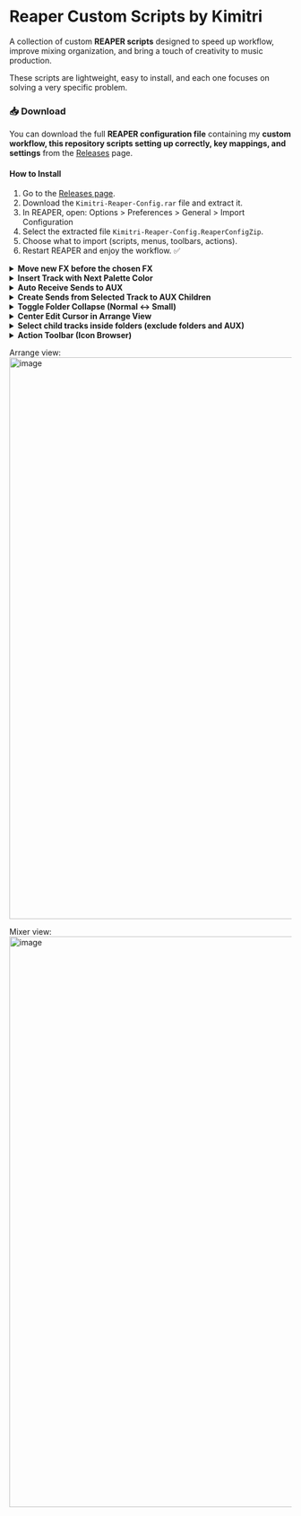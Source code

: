 # Reaper Custom Scripts by Kimitri

A collection of custom **REAPER scripts** designed to speed up workflow, improve mixing organization, and bring a touch of creativity to music production.  

These scripts are lightweight, easy to install, and each one focuses on solving a very specific problem. 

### 📥 Download
You can download the full **REAPER configuration file** containing my **custom workflow, this repository scripts setting up correctly, key mappings, and settings** from the [Releases](https://github.com/kimitrii/reaper-scripts/releases) page.  

#### How to Install
1. Go to the [Releases page](https://github.com/kimitrii/reaper-scripts/releases).  
2. Download the `Kimitri-Reaper-Config.rar` file and extract it.  
3. In REAPER, open:
   Options > Preferences > General > Import Configuration  
4. Select the extracted file `Kimitri-Reaper-Config.ReaperConfigZip`.  
5. Choose what to import (scripts, menus, toolbars, actions).  
6. Restart REAPER and enjoy the workflow. ✅

<details>
 <summary><b>Move new FX before the chosen FX</b></summary>

This REAPER script automatically moves any **newly added FX** in a track **before a chosen FX** (for example, a VU Meter) – but **only when there is a change** in the FX chain.  

## ✨ Features
- Prompts the user to select a **target FX** (by full or partial name).  
- Any newly added FX will automatically be moved **before that FX**.  
- The chosen FX name is saved, so you only need to select it once.  
- Works across all tracks in the project.  

## 🎚 Motivation
This script was created to simulate the workflow of **legendary analog mixing consoles**, where each channel had a **dedicated VU meter**.  
- The VU meter should always stay at the **end of the FX chain**.  
- This way, every time you add a new FX to a track, you can still monitor whether the signal is exceeding **0 dB VU** *after* that effect.  
- It is especially useful when using plugins that support **“Show embedded UI in MCP”**, such as **VU Meter (ZenoMOD)**, since you can always keep visual feedback right inside the mixer.  

## 🛠 Installation
1. Copy the script file (`VU_FX_Keeper.lua`) into your REAPER Scripts folder; 

2. In REAPER, open the **Action List**, click *Load…*, and select the script.  
3. Run the script (or set it to run at startup).  

## ⚙️ Usage
1. The first time you run it, you will be asked to type the name (or part of the name) of the FX you want to use as the reference.  
- Example: `"VU Meter"`  
2. From then on, whenever you add new FX to a track, they will be moved to **just before that chosen FX**.  
3. To change the chosen FX, delete the saved state:  
- Menu: *Extensions > ReaScript console output > Clear extstate* (or by editing the code).  



</details>

<details>
 <summary><b>Insert Track with Next Palette Color</b></summary>

This REAPER script automatically assigns a **track color** based on a predefined palette inside the code.  
Each time it is run, it applies the **next color in sequence**, cycling through the palette you defined.  

## ✨ Features
- Uses a **custom color palette** (defined directly in the script).  
- Applies the **next color** in the palette to the selected tracks.  
- Remembers the last color used, so the sequence continues consistently.  

## 🎚 Motivation
Keeping tracks visually organized is crucial in large projects.  
This script lets you quickly cycle through a set of **hand-picked colors** so every new track you add is immediately colorized, without manual selection.  

## 🛠 Installation
1. Copy the script file (`SetNextColor.lua`) into your REAPER Scripts folder.  
2. In REAPER, open the **Action List**, click *Load…*, and select the script.  

## ⚙️ Usage
1. Import the script into the Action List.  
2. Create a **Custom Action** in the following order:  
   - `Track: Insert new track`  
   - `Script: ColonizeTrack.lua`  
3. Give this custom action a clear name, such as **"New Track (Colorized)"**.  
4. Assign it to a toolbar button or a keyboard shortcut.  
5. From now on, whenever you run this action, it will:  
   - Insert a new track  
   - Automatically colorize it with the **next color in your palette**.  
 

</details>

<details>
 <summary><b>Auto Receive Sends to AUX</b></summary>

This REAPER script automatically creates **sends from all relevant tracks** to a newly selected track **inside a chosen AUX folder**.  

It simulates the workflow of **Ableton Live’s return tracks**, where every new auxiliary channel is instantly available for sends, without requiring manual routing.  

## ✨ Features
- Prompts the user to set the **AUX folder name** once (e.g., `"AUX"` or `"Bus"`).  
- The folder name is **saved permanently** and remembered between REAPER sessions.  
- When you select a track inside the AUX folder, all eligible tracks will automatically create a send to it.  
- Avoids duplicates (existing sends are ignored).  
- Ignores folder parents (only child tracks are connected).  

## 🎚 Motivation
Coming from **Ableton Live**, auxiliary tracks (*Return Tracks*) are always ready to receive sends from every track in the project.  

By default, REAPER requires manual routing for each new AUX track.  
This script brings back the **Ableton-style behavior**:  
- Create a new AUX track inside your chosen folder.  
- Select it once.  
- Instantly, all other tracks in the project (except other AUX tracks and folders) will send to it.  

This way, you can build flexible effect chains (reverbs, delays, parallel compression, etc.) with just **one click or shortcut**, instead of repeatedly setting up sends.  

## 🛠 Installation
1. Copy the script file (`AutoReceiveSends.lua`) into your REAPER Scripts folder.  
2. In REAPER, open the **Action List**, click *Load…*, and select the script.  

## ⚙️ Usage
1. The first time you run the script, you’ll be asked to enter the name of your **AUX folder** (e.g., `"AUX"`).  
   - This name is saved permanently for future sessions.  
2. Organize your project so all your auxiliary tracks are inside this folder.  
3. Select a track inside the AUX folder.  
4. Run the script (via Action List, a toolbar button, or a keyboard shortcut).  
   - All eligible tracks in your project will now send to the selected AUX track.  
5. To change the chosen folder name, clear the saved state or edit the script.  

</details>

<details>
 <summary><b>Create Sends from Selected Track to AUX Children</b></summary>

This REAPER script automatically creates **sends from the selected track** to **all tracks inside a chosen AUX folder**.  

It is especially useful if you want to quickly route a single track to multiple auxiliary effect tracks at once (reverbs, delays, parallel chains, etc.), without manually creating each send.  

## ✨ Features
- Prompts the user to set the **AUX folder name** once (e.g., `"AUX"` or `"Bus"`).  
- The folder name is **saved permanently** and remembered between REAPER sessions.  
- When you select a track outside the AUX folder and run the script, it will:  
  - Find your AUX folder.  
  - Collect all its child tracks.  
  - Create sends from the selected track to each child track.  
- Avoids duplicates (existing sends are ignored).  

## 🎚 Motivation
In DAWs like **Ableton Live**, return tracks are globally accessible, but in REAPER, you often have to create multiple sends manually.  

This script speeds up that process by letting you route a track to **all AUX tracks inside a folder** in just one action.  
It’s perfect for workflows where you have multiple effect returns grouped under one folder (for example: *Reverb AUX*, *Delay AUX*, *Parallel Compression AUX*).  

## 🛠 Installation
1. Copy the script file (`SendToAUXChildren.lua`) into your REAPER Scripts folder.  
2. In REAPER, open the **Action List**, click *Load…*, and select the script.  

## ⚙️ Usage
1. The first time you run it, you will be asked for the name of your AUX folder (e.g. `"AUX"`).  
   - The name will be remembered for future sessions.  

2. There are two main ways to use it:  

   - **Manual** → Select any track *outside* the AUX folder and run the script.  
   - **Automatic (recommended)** → Create a *Custom Action* so every new track is instantly routed to AUX sends:  
     1. Go to **Actions > Show Action List > New Action > New Custom Action**.  
     2. Add the following actions in order:  
        - `Track: Insert new track`  
        - `Script: ColorizeTrack.lua` (optional, for consistent colors)  
        - `Script: AutoSendSendsToAUX.lua`  
     3. Save it as **New Track** (or any name you like).  
     4. Assign it to a shortcut key or toolbar button.  

👉 From now on, every time you create a new track using this custom action, it will **already come with all the correct sends** to your AUX folder children.  

</details> 

</details>

<details>
 <summary><b>Toggle Folder Collapse (Normal ↔ Small)</b></summary>

This REAPER script toggles the **selected folder track** between its two main collapse states:  
- **Normal view** (fully expanded)  
- **Small view** (minimized but still visible)  

It makes working with large projects much faster, since you can quickly reduce clutter while keeping track of your folders.

⚠️ **Note:** This script is **not originally mine**.  
It is a **modified version of MPL’s script**

## ✨ Features
- Works on the **selected folder track**.  
- Toggles between **normal** and **small** (not supercollapsed, so the folder is still visible).  
- Automatically applies the change to **all child tracks inside the folder**.  

## 🎚 Motivation
The native REAPER folder collapse options (Normal, Small, Collapsed, Hidden) don’t provide a direct toggle between **Normal** and **Small**. 
This script makes it instant and consistent — perfect for workflows with many tracks where visibility and organization are key.  

I personally assigned it to the **`Q` key**, so I can quickly collapse or expand any folder with a single keystroke.  

## 🛠 Installation
1. Copy the script file (`CollapseToSmall.lua`) into your REAPER Scripts folder.  
2. In REAPER, open the **Action List**, click *Load…*, and select the script.  

## ⚙️ Usage
1. Select any folder track.  
2. Run the script (or press your assigned shortcut, e.g., **`Q`**).  
3. The folder will toggle between **normal** and **small collapse state**, applying the same setting to all of its child tracks.  

</details>

<details>
 <summary><b>Center Edit Cursor in Arrange View</b></summary>

This REAPER script automatically keeps the **edit cursor centered** in the arrange view whenever it is moved.  
It makes navigating large projects smoother, since you don’t lose sight of the cursor when scrolling horizontally.  

## ✨ Features
- Centers the arrange view on the **edit cursor** position.  
- Works whether REAPER is **playing, recording, or stopped**.  
- Lightweight and runs in the background.  
- Designed to be used inside **Custom Actions** as the **last step**, so that every action that moves the cursor ends with the arrange view centered.  

## 🎚 Motivation
When moving the edit cursor left or right (with arrow keys, shortcuts, or actions), REAPER by default allows the cursor to move toward the edges of the screen before scrolling.  
This script fixes that by always keeping the cursor **in the middle of the arrange view**, similar to workflows in other DAWs.  

It is especially powerful when combined with **Custom Actions**.  
For example:  
- *Move cursor to previous measure* → *Select item under cursor* → **CenterEditCursor.eel**  
- That way, after the main actions run, the view will always recenter automatically.  

## 🛠 Installation
1. Copy the script file (`CenterEditCursor.eel`) into your REAPER Scripts folder.  
2. In REAPER, open the **Action List**, click *Load…*, and select the script.  
3. Add it as the **last step** in any Custom Action that moves the edit cursor.  

## ⚙️ Usage
- After activation in a Custom Action, every time you move the edit cursor (e.g., with left/right arrow shortcuts), the arrange view will scroll so the cursor stays centered.  
- Works seamlessly during playback or recording as well.  

</details>

<details>
 <summary><b>Select child tracks inside folders (exclude folders and AUX)</b></summary>

This REAPER script automatically **selects all child tracks inside all folders**, while skipping:  
- The **folder parent tracks** themselves.  
- Any tracks inside a folder named **AUX**.  

It is useful for quickly select only the *working tracks* (child tracks) without affecting your AUX or routing structures, in Kimitri default project template.

## ✨ Features
- Selects **all child tracks inside all folders**.  
- Skips **folder parents** (only selects children).  
- Completely ignores **AUX folders and their children**.  
- Works across the entire project in one action.  

## 🎚 Motivation
The main inspiration comes from the **Kimitri Project Default Template**.  
In this setup, recording sessions are structured in folders, and often you need to **quickly arm all tracks for live recording** (without selecting folders or AUX).   

Perfect for batch actions like coloring, volume adjustments, live record, FX application, or exporting stems.

## 🛠 Installation
1. Copy the script file (`Select child tracks inside folders (exclude folders and AUX).lua`) into your REAPER Scripts folder.  
2. In REAPER, open the **Action List**, click *Load…*, and select the script.  

## ⚙️ Usage
1. Run the script from the **Action List**, or assign it to a shortcut key or toolbar button.  
2. All child tracks inside folders will be selected automatically.  
3. AUX folder children and folder parents will remain unselected.  

</details>

<details>
 <summary><b>Action Toolbar (Icon Browser)</b></summary>

This REAPER script creates a **dockable toolbar window** with **visual icons organized by categories**, allowing you to quickly run any REAPER action or custom script through an intuitive icon-based interface.

Instead of manually searching the Action List or using native toolbars, you can build your own **visual browser of actions**, categorized and persistent between sessions.

<img width="1920" height="985" alt="image" src="https://github.com/user-attachments/assets/815dec33-886d-4986-8ad1-302c27c044fe" />


## ✨ Features
- **Dockable custom window** integrated into REAPER’s interface  
- **Sidebar menu** for organizing actions by **categories**  
- Each category displays a **grid of icons**, each linked to a REAPER command ID  
- **Dynamic creation** of categories and buttons directly from the interface  
- **Persistent configuration** via an `.ini` file  
- Supports **hover/active icon states** (3-frame sprites)  
- **Independent scrolling** for menu and content area  
- Remembers window docking position between sessions  

## 🎚 Motivation
REAPER’s default toolbars are powerful, but they can become cluttered or limited when managing dozens of scripts or actions.  
The **Action Toolbar (Icon Browser)** provides a **visual, categorized, and persistent environment**, ideal for users who want a fast, intuitive, and visually organized workflow similar to visual plugin browsers or DAW launchpads.

Perfect for producers, sound designers, and engineers who rely on many custom scripts and want quick visual access to them.

## 🛠 Installation
1. Copy the script file `Action Toolbar (Icon Browser).lua` into your REAPER Scripts folder.  
2. In REAPER, open the **Action List**, click *Load…*, and select the script.  

## ⚙️ Usage
1. Run the script from the **Action List**, or assign it to a toolbar button or shortcut.  
2. Use the **“+” button** on the left to create a new **category**.  
3. Select a category and use the **“+” button** on the right to add **action buttons**.  
   - Provide a **name**, a REAPER **command ID**, and the **icon filename** (e.g. `myicon.png`).  
   - The new button is instantly saved and ready to use.  
4. Click any icon to **run its REAPER command instantly**.  
5. Press `Esc` or re-run the script to close the toolbar.

**Obs::** Place your PNG icons in  `/Data/toolbar_icons/` (REAPER’s native toolbar icons folder).  

### 🎛 Using Icons to Insert FX
If you want to use an icon to **insert a specific FX**, follow these steps:

1. In REAPER’s **FX Browser**, **right-click** the FX you want.  
2. Choose **"Create shortcut"**, but **don’t assign any key** — just confirm.  
   - This creates a new **Action** in the Action List that inserts that FX.  
3. Open the **Action List**, find that new action, and **copy its Command ID** (e.g. `_RSa1b2c3d4e5`).  
4. When adding a button in the Icon Browser, paste that **Command ID** as the button’s action.  
   - Now, clicking that icon will instantly **insert your chosen FX**.

### 🧭 Keyboard Navigation
You can also navigate the interface using the **arrow keys**:  
- **↑ / ↓** — Change the **selected category** in the sidebar  
- **← / →** — Move between **icons** in the current category  
- **Enter** — Run the selected action  

### 🧩 Editing or Deleting Buttons
All data is stored in:  
```
/scripts/ActionToolbarIconBrowser/ActionToolbarIconBrowserConfig.ini
```

> 🗂 **Note:**  
> The configuration **folder** (`/scripts/ActionToolbarIconBrowser/`) is automatically created the first time you run the script.  
> The `.ini` file will be created automatically once you add your first category or button.

Each category is a section in the file:
```
[CategoryName]
ButtonName=CommandID,IconFile.png
```
To **edit** a button → change its values (name, command, or icon).  
To **delete** a button → remove its line.  
Save the file and re-run the script to apply changes.

### 📁 Example `.ini` Structure
```
[Menu]
Editing=EDIT
Mixing=MIX
--
[EDIT]
Split=_SWS_SPLIT,split_icon.png
Trim=_SWS_TRIM,trim_icon.png
--
[MIX]
ReaEQ=_RS123456,reaeq_icon.png
ReaComp=_RS789012,reacomp_icon.png
```

> 💡 Tip: Use **3-frame PNG sprites** (normal, hover, active) for smooth visual feedback — turning your toolbar into a **custom plugin browser** or **macro pad** directly inside REAPER.

</details>



Arrange view:
<img width="1920" height="1002" alt="image" src="https://github.com/user-attachments/assets/6e372c1a-2b1f-4814-a1fe-44c0cb90f105" />

Mixer view:
<img width="1920" height="1018" alt="image" src="https://github.com/user-attachments/assets/eabe31f9-5a8b-47ab-b794-91aa06414627" />

